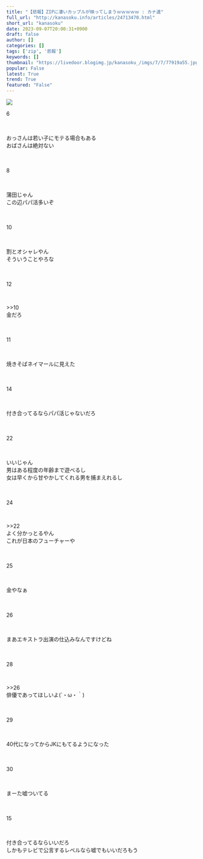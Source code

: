 ```yaml
---
title: "【悲報】ZIPに凄いカップルが映ってしまうｗｗｗｗｗ : カナ速"
full_url: "http://kanasoku.info/articles/24713470.html"
short_url: "kanasoku"
date: 2023-09-07T20:00:31+0900
draft: false
author: []
categories: []
tags: ['zip', '悲報']
keywords: []
thumbnail: "https://livedoor.blogimg.jp/kanasoku_/imgs/7/7/77919a55.jpg"
popular: False
latest: True
trend: True
featured: "False"
---
```


![](https://livedoor.blogimg.jp/kanasoku_/imgs/7/7/77919a55.jpg)

<div><p class='num'>6</p> <br> <p class='tto'>おっさんは若い子にモテる場合もある<br> おばさんは絶対ない<br> <br> <br> </p><p class='num'>8</p> <br> <p class='tto'>蒲田じゃん<br> この辺パパ活多いぞ<br> <br> <br> </p><p class='num'>10</p> <br> <p class='ako'>割とオシャレやん<br> そういうことやろな<br> <br> <br> </p><p class='num'>12</p> <br> <p class='aoo'>>>10<br> 金だろ<br> <br> <br> </p><p class='num'>11</p> <br> <p class='tto'>焼きそばネイマールに見えた<br> <br> <br> </p><p class='num'>14</p> <br> <p class='tto'>付き合ってるならパパ活じゃないだろ<br> <br> <br> </p><p class='num'>22</p> <br> <p class='ako'>いいじゃん<br> 男はある程度の年齢まで遊べるし<br> 女は早くから甘やかしてくれる男を捕まえれるし<br> <br> <br> </p><p class='num'>24</p> <br> <p class='aoo'>>>22<br> よく分かっとるやん<br> これが日本のフューチャーや<br> <br> <br> </p><p class='num'>25</p> <br> <p class='tto'>金やなぁ<br> <br> <br> </p><p class='num'>26</p> <br> <p class='ako'>まあエキストラ出演の仕込みなんですけどね<br> <br> <br> </p><p class='num'>28</p> <br> <p class='aoo'>>>26<br> 俳優であってほしいよ(´・ω・｀)<br> <br> <br> </p><p class='num'>29</p> <br> <p class='tto'>40代になってからJKにもてるようになった<br> <br> <br> </p><p class='num'>30</p> <br> <p class='tto'>まーた嘘ついてる<br> <br> <br> </p><p class='num'>15</p> <br> <p class='ako'>付き合ってるならいいだろ<br> しかもテレビで公言するレベルなら嘘でもいいだろもう<br> <br> <br> </p> <p align='center'> </p> </div>